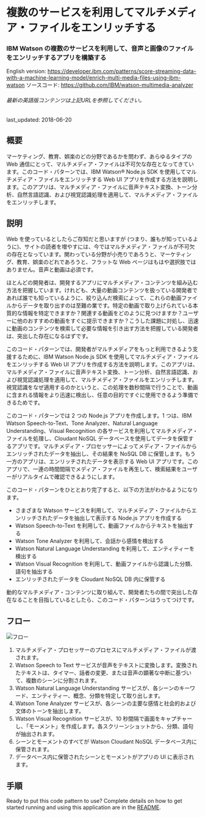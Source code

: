 # 複数のサービスを利用してマルチメディア・ファイルをエンリッチする

### IBM Watson の複数のサービスを利用して、音声と画像のファイルをエンリッチするアプリを構築する

English version: https://developer.ibm.com/patterns/score-streaming-data-with-a-machine-learning-model/enrich-multi-media-files-using-ibm-watson
  ソースコード: https://github.com/IBM/watson-multimedia-analyzer

###### 最新の英語版コンテンツは上記URLを参照してください。
last_updated: 2018-06-20

 ## 概要

マーケティング、教育、娯楽のどの分野であるかを問わず、あらゆるタイプの Web 通信にとって、マルチメディア・ファイルは不可欠な存在となってきています。このコード・パターンでは、IBM Watson&reg; Node.js SDK を使用してマルチメディア・ファイルをエンリッチする Web UI アプリを作成する方法を説明します。このアプリは、マルチメディア・ファイルに音声テキスト変換、トーン分析、自然言語認識、および視覚認識処理を適用して、マルチメディア・ファイルをエンリッチします。

## 説明

Web を使っているとしたらご存知だと思いますが (つまり、誰もが知っているように)、サイトの読者を増やすには、今ではマルチメディア・ファイルが不可欠の存在となっています。関わっている分野が小売りであろうと、マーケティング、教育、娯楽のどれであろうと、フラットな Web ページはもはや選択肢ではありません。音声と動画は必須です。

ほとんどの開発者は、開発するアプリにマルチメディア・コンテンツを組み込む方法を把握しています。けれども、大量の動画コンテンツを扱っている開発者であれば誰でも知っているように、絞り込んだ検索によって、これらの動画ファイルからデータを取り出すのは至難の業です。特定の動画で取り上げられている本質的な情報を特定できますか？関連する動画をどのように見つけますか？ユーザーに他のおすすめの動画をすぐに提示できますか？こうした課題に対処し、迅速に動画のコンテンツを検索して必要な情報を引き出す方法を把握している開発者は、突出した存在になるはずです。

このコード・パターンでは、開発者がマルチメディアをもっと利用できるよう支援するために、IBM Watson Node.js SDK を使用してマルチメディア・ファイルをエンリッチする Web UI アプリを作成する方法を説明します。このアプリは、マルチメディア・ファイルに音声テキスト変換、トーン分析、自然言語認識、および視覚認識処理を適用して、マルチメディア・ファイルをエンリッチします。視覚認識をなぜ適用するのかというと、この処理を数秒間隔で行うことで、動画に含まれる情報をより迅速に検出し、任意の目的ですぐに使用できるよう準備できるためです。

このコード・パターンでは 2 つの Node.js アプリを作成します。1 つは、IBM Watson Speech-to-Text、Tone Analyzer、Natural Language Understanding、Visual Recognition の各サービスを利用してマルチメディア・ファイルを処理し、Cloudant NoSQL データベースを使用してデータを保管するアプリです。マルチメディア・プロセッサーによってメディア・ファイルからエンリッチされたデータを抽出し、その結果を NoSQL DB に保管します。もう一方のアプリは、エンリッチされたデータを表示する Web UI アプリです。このアプリで、一連の時間間隔でメディア・ファイルを再生して、検索結果をユーザーがリアルタイムで確認できるようにします。

このコード・パターンをひととおり完了すると、以下の方法がわかるようになります。

* さまざまな Watson サービスを利用して、マルチメディア・ファイルからエンリッチされたデータを抽出して表示する Node.js アプリを作成する
* Watson Speech-to-Text を利用して、動画ファイルからテキストを抽出する
* Watson Tone Analyzer を利用して、会話から感情を検出する
* Watson Natural Language Understanding を利用して、エンティティーを検出する
* Watson Visual Recognition を利用して、動画ファイルから認識した分類、語句を抽出する
* エンリッチされたデータを Cloudant NoSQL DB 内に保管する

動的なマルチメディア・コンテンツに取り組んで、開発者たちの間で突出した存在なることを目指しているとしたら、このコード・パターンはうってつけです。

## フロー

![フロー](../../images/arch-enrich-multimedia.png)

1. マルチメディア・プロセッサーのプロセスにマルチメディア・ファイルが渡されます。
1. Watson Speech to Text サービスが音声をテキストに変換します。変換されたテキストは、タイマー、話者の変更、または音声の顕著な中断に基づいて、複数のシーンに分割されます。
1. Watson Natural Language Understanding サービスが、各シーンのキーワード、エンティティー、概念、分類を特定して取り出します。
1. Watson Tone Analyzer サービスが、各シーンの主要な感情と社会的および文体のトーンを抽出します。
1. Watson Visual Recognition サービスが、10 秒間隔で画面をキャプチャーし、「モーメント」を作成します。各スクリーンショットから、分類、語句が抽出されます。
1. シーンとモーメントのすべてが Watson Cloudant NoSQL データベース内に保管されます。
1. データベース内に保管されたシーンとモーメントがアプリの UI に表示されます。

## 手順

Ready to put this code pattern to use? Complete details on how to get started running and using this application are in the [README](https://github.com/IBM/watson-multimedia-analyzer/blob/master/README.md).

